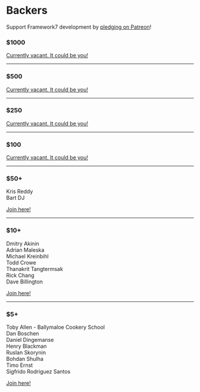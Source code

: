 # Backers

Support Framework7 development by [pledging on Patreon](https://www.patreon.com/vladimirkharlampidi)!

### $1000

[Currently vacant. It could be you!](https://www.patreon.com/bePatron?patAmt=1000.0&exp=1&u=4109762&rid=830901)

---

### $500

[Currently vacant. It could be you!](https://www.patreon.com/bePatron?patAmt=500.0&exp=1&u=4109762&rid=830876)

---

### $250

[Currently vacant. It could be you!](https://www.patreon.com/bePatron?patAmt=250.0&exp=1&u=4109762&rid=830877)

---

### $100

[Currently vacant. It could be you!](https://www.patreon.com/bePatron?patAmt=100.0&exp=1&u=4109762&rid=830841)

---

### $50+

Kris Reddy<br>
Bart DJ

[Join here!](https://www.patreon.com/bePatron?exp=1&rid=830842&u=4109762&patAmt=50.0)

---

### $10+

Dmitry Akinin<br>
Adrian Maleska<br>
Michael Kreinbihl<br>
Todd Crowe<br>
Thanakrit Tangtermsak<br>
Rick Chang<br>
Dave Billington

[Join here!](https://www.patreon.com/bePatron?exp=1&rid=830839&u=4109762&patAmt=10.0)

---

### $5+

Toby Allen - Ballymaloe Cookery School<br>
Dan Boschen<br>
Daniel Dingemanse<br>
Henry Blackman<br>
Ruslan Skorynin<br>
Bohdan Shulha<br>
Timo Ernst<br>
Sigfrido Rodríguez Santos

[Join here!](https://www.patreon.com/bePatron?exp=1&rid=845389&u=4109762&patAmt=5.0)
